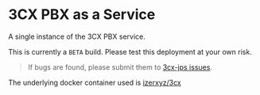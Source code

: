 # 3CX PBX as a Service

A single instance of the 3CX PBX service.

This is currently a ``BETA`` build. Please test this deployment at your own risk.

> If bugs are found, please submit them to [3cx-jps issues](https://github.com/data-sciences-corporation/3cx-jps/issues).

The underlying docker container used is [izerxyz/3cx](https://hub.docker.com/r/izerxyz/3cx)
